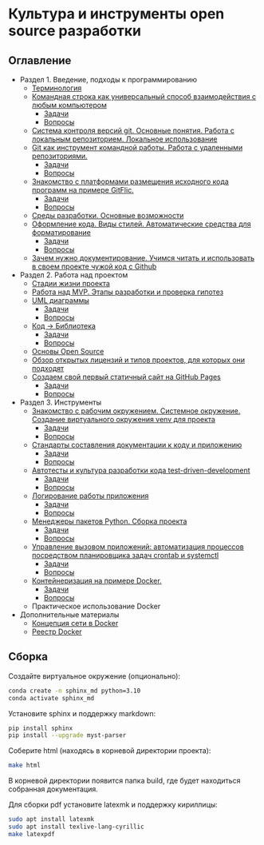  # Культура и инструменты open source разработки

## Оглавление

* Раздел 1. Введение, подходы к программированию
  - [Терминология](/educational_materials/terms/content.md)
  - [Командная строка как универсальный способ взаимодействия с любым компьютером](/educational_materials/bash/content.md)
    - [Задачи](/educational_materials/bash/exercises.md)
    - [Вопросы](/educational_materials/bash/quiz.md)
  - [Система контроля версий git. Основные понятия. Работа с локальным репозиторием. Локальное использование](/educational_materials/git_base/content.md)
  - [Git как инструмент командной работы. Работа с удаленными репозиториями.](/educational_materials/team_work_on_a_project/content.md)
    - [Задачи](/educational_materials/team_work_on_a_project/exercises.md)
    - [Вопросы](/educational_materials/team_work_on_a_project/quiz.md)
  - [Знакомство с платформами размещения исходного кода программ на примере GitFlic.](/educational_materials/team_work_on_a_gitflic/content.md)
    - [Задачи](/educational_materials/team_work_on_a_gitflic/exercises.md)
    - [Вопросы](/educational_materials/team_work_on_a_gitflic/quiz.md)
  - [Среды разработки. Основные возможности](/educational_materials/ide/content.md)
  - [Оформление кода. Виды стилей. Автоматические средства для форматирование](/educational_materials/styles/content.md)
    - [Задачи](/educational_materials/styles/exercises.md)
    - [Вопросы](/educational_materials/styles/quiz.md)
  - [Зачем нужно документирование. Учимся читать и использовать в своем проекте чужой код с Github](/educational_materials/github/content.md)
* Раздел 2. Работа над проектом
  - [Стадии жизни проекта](/educational_materials/stages/content.md)
  - [Работа над MVP. Этапы разработки и проверка гипотез](/educational_materials/mvp/content.md)
  - [UML диаграммы](/educational_materials/uml/content.md)
    - [Задачи](/educational_materials/uml/exercises.md)
    - [Вопросы](/educational_materials/uml/quiz.md)
  - [Код -> Библиотека](/educational_materials/code_to_lib/content.md)
    - [Задачи](/educational_materials/code_to_lib/exercises.md)
    - [Вопросы](/educational_materials/code_to_lib/quiz.md)
  - [Основы Open Source](/educational_materials/open_source/content.md)
  - [Обзор открытых лицензий и типов проектов, для которых они подходят](/educational_materials/open_license/content.md)
  - [Создаем свой первый статичный сайт на GitHub Pages](/educational_materials/github_pages/content.md)
    - [Задачи](/educational_materials/github_pages/exercises.md)
    - [Вопросы](/educational_materials/github_pages/quiz.md)
* Раздел 3. Инструменты
  - [Знакомство с рабочим окружением. Системное окружение. Создание виртуального окружения venv для проекта](/educational_materials/path_venv/content.md)
    - [Задачи](/educational_materials/path_venv/exercises.md)
    - [Вопросы](/educational_materials/path_venv/quiz.md)
  - [Стандарты составления документации к коду и приложению](/educational_materials/docs/content.md)
    - [Задачи](/educational_materials/docs/exercises.md)
    - [Вопросы](/educational_materials/docs/quiz.md)
  - [Автотесты и культура разработки кода test-driven-development](/educational_materials/testing/content.md)
    - [Задачи](/educational_materials/testing/exercises.md)
    - [Вопросы](/educational_materials/testing/quiz.md)
  - [Логирование работы приложения](/educational_materials/logging/content.md)
    - [Задачи](/educational_materials/logging/exercises.md)
    - [Вопросы](/educational_materials/logging/quiz.md)
  - [Менеджеры пакетов Python. Сборка проекта](/educational_materials/packaging/content.md)
    - [Задачи](/educational_materials/packaging/exercises.md)
    - [Вопросы](/educational_materials/packaging/quiz.md)
  - [Управление вызовом приложений: автоматизация процессов посредством планировщика задач crontab и systemctl](/educational_materials/managers/content.md)
    - [Задачи](/educational_materials/managers/exercises.md)
    - [Вопросы](/educational_materials/managers/quiz.md)
  - [Контейнеризация на примере Docker.](/educational_materials/docker_base/content.md)
    - [Задачи](/educational_materials/docker_base/exercises.md)
    - [Вопросы](/educational_materials/docker_base/quiz.md)
  - Практическое использование Docker
* Дополнительные материалы
  - [Концепция сети в Docker](/educational_materials/docker_network/content.md)
  - [Реестр Docker](/educational_materials/docker_hub/content.md)

## Сборка 

Создайте виртуальное окружение (опционально):

```bash
conda create -n sphinx_md python=3.10
conda activate sphinx_md
```

Установите sphinx и поддержку markdown:

```bash 
pip install sphinx
pip install --upgrade myst-parser

```

Соберите html (находясь в корневой директории проекта):

```bash
make html
```

В корневой директории появится папка build, где будет находиться собранная документация.

Для сборки pdf установите latexmk и поддержку кириллицы:

```bash
sudo apt install latexmk
sudo apt install texlive-lang-cyrillic
make latexpdf
```


